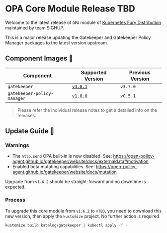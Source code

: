 
# OPA Core Module Release TBD

Welcome to the latest release of `OPA` module of [Kubernetes Fury Distribution](https://github.com/sighupio/fury-distribution) maintained by team SIGHUP.

This is a major release updating the Gatekeeper and Gatekeeper Policy Manager packages to the latest version upstream.

## Component Images 🚢

| Component                   | Supported Version                                                                     | Previous Version |
|-----------------------------|---------------------------------------------------------------------------------------|------------------|
| `gatekeeper`                | [`v3.8.1`](https://github.com/open-policy-agent/gatekeeper/releases/tag/v3.7.0)       | `v3.7.0`         |
| `gatekeeper-policy-manager` | [`v1.0.0`](https://github.com/sighupio/gatekeeper-policy-manager/releases/tag/v0.5.1) | `v0.5.1`         |

> Please refer the individual release notes to get a detailed info on the releases.

## Update Guide 🦮

### Warnings

- The `http.send` OPA built-in is now disabled. See: <https://open-policy-agent.github.io/gatekeeper/website/docs/externaldata#motivation>
- Enabled beta mutating capabilities. See: <https://open-policy-agent.github.io/gatekeeper/website/docs/mutation>

Upgrade from `v1.6.2` should be straight-forward and no downtime is expected.

### Process

To upgrade this core module from `v1.6.2` to `vTBD`, you need to download this new version, then apply the `kustomize` project. No further action is required.

```bash
kustomize build katalog/gatekeeper | kubectl apply -f -
```
